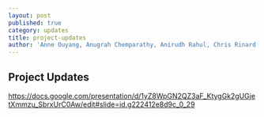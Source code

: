 ```yaml
---
layout: post
published: true
category: updates
title: project-updates
author: 'Anne Ouyang, Anugrah Chemparathy, Anirudh Rahul, Chris Rinard'
---
```

## Project Updates

https://docs.google.com/presentation/d/1yZ8WpGN2QZ3aF_KtygGk2gUGjetXmmzu_SbrxUrC0Aw/edit#slide=id.g222412e8d9c_0_29
